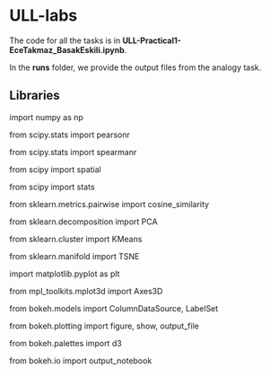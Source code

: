 # ULL-labs
The code for all the tasks is in **ULL-Practical1-EceTakmaz_BasakEskili.ipynb**.

In the **runs** folder, we provide the output files from the analogy task.


## Libraries

import numpy as np


from scipy.stats import pearsonr

from scipy.stats import spearmanr

from scipy import spatial

from scipy import stats


from sklearn.metrics.pairwise import cosine_similarity

from sklearn.decomposition import PCA

from sklearn.cluster import KMeans

from sklearn.manifold import TSNE


import matplotlib.pyplot as plt


from mpl_toolkits.mplot3d import Axes3D


from bokeh.models import ColumnDataSource, LabelSet

from bokeh.plotting import figure, show, output_file

from bokeh.palettes import d3

from bokeh.io import output_notebook
